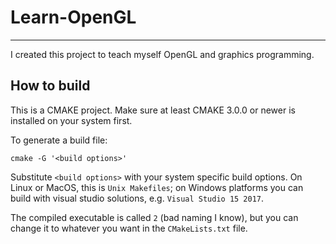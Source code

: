 # Learn-OpenGL
---
I created this project to teach myself OpenGL and graphics programming.

## How to build

This is a CMAKE project. Make sure at least CMAKE 3.0.0 or newer is installed on your system first.  

To generate a build file:
```
cmake -G '<build options>'
```
Substitute `<build options>` with your system specific build options. On Linux or MacOS, this is `Unix Makefiles`; on Windows platforms you can build with visual studio solutions, e.g. `Visual Studio 15 2017`.

The compiled executable is called `2` (bad naming I know), but you can change it to whatever you want in the `CMakeLists.txt` file.